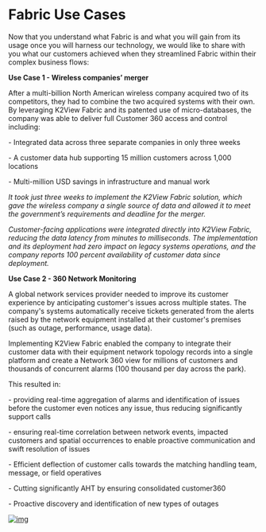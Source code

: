 # Fabric Use Cases



Now that you understand what Fabric is and what you will gain from its usage once you will harness our technology, we would like to share with you what our customers achieved when they streamlined Fabric within their complex business flows:

 

**Use Case 1 - Wireless companies’ merger**

After a multi-billion North American wireless company acquired two of its competitors, they had to combine the two acquired systems with their own. By leveraging K2View Fabric and its patented use of micro-databases, the company was able to deliver full Customer 360 access and control including:

\-      Integrated data across three separate companies in only three weeks

\-      A customer data hub supporting 15 million customers across 1,000 locations

\-     Multi-million USD savings in infrastructure and manual work

 

*It took just three weeks to implement the K2View Fabric solution, which gave the wireless company a single source of data and allowed it to meet the government’s requirements and deadline for the merger.* 

*Customer-facing applications were integrated directly into K2View Fabric, reducing the data latency from minutes to milliseconds. The implementation and its deployment had zero impact on legacy systems operations, and the company reports 100 percent availability of customer data since deployment.*

 

**Use Case 2 - 360 Network Monitoring**

A global network services provider needed to improve its customer experience by anticipating customer's issues across multiple states. The company's systems automatically receive  tickets generated from the alerts raised by the network equipment installed at their customer's premises (such as outage, performance, usage data).  

Implementing K2View Fabric enabled the company to integrate their customer data with their equipment network topology records into a single platform and create a Network 360 view for millions of customers and thousands of concurrent alarms (100 thousand per day across the park). 

This resulted in:

\-     providing real-time aggregation of alarms and identification of issues before the customer even notices any issue, thus reducing significantly support calls

\-     ensuring real-time correlation between network events, impacted customers and spatial occurrences to enable proactive communication and swift resolution of issues

\-     Efficient deflection of customer calls towards the matching handling team, message, or field operatives

\-     Cutting significantly AHT by ensuring consolidated customer360

\-     Proactive discovery and identification of new types of outages



 

[![img](https://github.com/k2view-academy/K2View-Academy/raw/master/articles/images/Previous.png)](/academy/Training_Level_1/01_Fabric_Introduction/1_4_Fabric_Overview.md)



